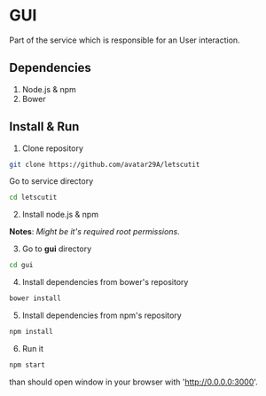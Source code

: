 # GUI

Part of the service which is responsible for an User interaction.

## Dependencies

1. Node.js & npm
2. Bower

## Install & Run

1. Clone repository

```sh
git clone https://github.com/avatar29A/letscutit
```

Go to service directory

```sh
cd letscutit
```

2. Install node.js & npm

**Notes**: *Might be it's required root permissions*.

3. Go to **gui** directory

```sh
cd gui
```

4. Install dependencies from bower's repository

```sh
bower install
```

5. Install dependencies from npm's repository

```sh
npm install
```

6. Run it

```sh
npm start
```

than should open window in your browser with 'http://0.0.0.0:3000'.